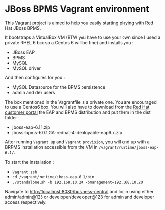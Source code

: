 JBoss BPMS Vagrant environment
==============================

This [Vagrant](https://www.vagrantup.com/) project is aimed to help you easily starting playing with Red Hat JBoss BPMS.

It bootstraps a VirtualBox VM (BTW you have to use your own since I used a private RHEL 6 box so a Centos 6 will be fine) and installs you : 

 * JBoss EAP 
 * BPMS
 * MySQL
 * MySQL driver

And then configures for you : 

 * MySQL Datasource for the BPMS persistence
 * admin and dev users


The box mentioned in the Vagrantfile is a private one. You are encouraged to use a Centos6 box.
You will also have to download from the [Red Hat customer portal](http://access.redhat.com) the EAP and BPMS distribution and put them in the dist folder : 
 * jboss-eap-6.1.1.zip
 * jboss-bpms-6.0.1.GA-redhat-4-deployable-eap6.x.zip

After running `Vagrant up` and `Vagrant provision`, you will end up with a BRPMS installation accessible from the VM in `/vagrant/runtime/jboss-eap-6.1/`.


To start the installation : 

 * `Vagrant ssh`
 * `cd /vagrant/runtime/jboss-eap-6.1/bin`
 * `./standalone.sh -b 192.168.10.20 -bmanagement=192.168.10.20`

Navigate to [http://localhost:8080/business-central](http://localhost:8080/business-central) and login using either admin/admin@123 or developer/developer@123 for admin and developer access respectively.




